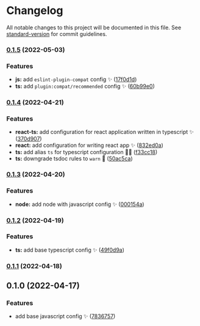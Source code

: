 # Changelog

All notable changes to this project will be documented in this file. See [standard-version](https://github.com/conventional-changelog/standard-version) for commit guidelines.

### [0.1.5](https://github.com/wang1212/eslint-config/compare/v0.1.4...v0.1.5) (2022-05-03)


### Features

* **js:** add `eslint-plugin-compat` config :sparkles: ([17f0d1d](https://github.com/wang1212/eslint-config/commit/17f0d1d89e43670c53dd28d5bc2ca764f7fece50))
* **ts:** add `plugin:compat/recommended` config :sparkles: ([60b99e0](https://github.com/wang1212/eslint-config/commit/60b99e08f22c08554c74e02cec5e80768c1c3768))

### [0.1.4](https://github.com/wang1212/eslint-config/compare/v0.1.3...v0.1.4) (2022-04-21)


### Features

* **react-ts:** add configuration for react application written in typescript :sparkles: ([370d907](https://github.com/wang1212/eslint-config/commit/370d907f892ee8087694620159ab2957b5cba550))
* **react:** add configuration for writing react app :sparkles: ([832ed0a](https://github.com/wang1212/eslint-config/commit/832ed0a5e99b9dfe4c4bf80af1ea62b08d7bc339))
* **ts:** add alias `ts` for typescript configuration :technologist: ([f33cc18](https://github.com/wang1212/eslint-config/commit/f33cc18726098aaae16a0e1dcf8bcabd3130e669))
* **ts:** downgrade tsdoc rules to `warn` :wrench: ([50ac5ca](https://github.com/wang1212/eslint-config/commit/50ac5cab4bd734845ef465df2f9f0b436ca3ae60))

### [0.1.3](https://github.com/wang1212/eslint-config/compare/v0.1.2...v0.1.3) (2022-04-20)

### Features

- **node:** add node with javascript config :sparkles: ([000154a](https://github.com/wang1212/eslint-config/commit/000154af9b3c00cb6feaa3243a0037a86195d35b))

### [0.1.2](https://github.com/wang1212/eslint-config/compare/v0.1.1...v0.1.2) (2022-04-19)

### Features

- **ts:** add base typescript config :sparkles: ([49f0d9a](https://github.com/wang1212/eslint-config/commit/49f0d9a7b1a0626489ad46e33a45dadd69eaad63))

### [0.1.1](https://github.com/wang1212/eslint-config/compare/v0.1.0...v0.1.1) (2022-04-18)

## 0.1.0 (2022-04-17)

### Features

- add base javascript config :sparkles: ([7836757](https://github.com/wang1212/eslint-config/commit/783675764e18f0ae2f8ad7970a6cb4ecfecc1ff4))
